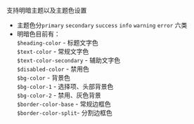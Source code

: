支持明暗主题以及主题色设置
- 主题色分`primary` `secondary` `success` `info` `warning` `error` 六类
- 明暗色目前有： \
    `$heading-color` -  标题文字色 \
    `$text-color` - 常规文字色 \
    `$text-color-secondary` - 辅助文字色 \
    `$disabled-color` - 禁用色 \
    `$bg-color` - 背景色 \
    `$bg-color-1` - 选择项、头部背景色 \
    `$bg-color-2` - 禁用、灰色背景 \
    `$border-color-base` - 常规边框色 \
    `$border-color-split`- 分割边框色 
